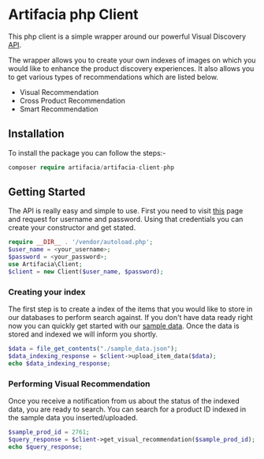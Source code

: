 # Artifacia php Client

This php client is a simple wrapper around our powerful Visual Discovery [API](http://docs.artifacia.com/).

The wrapper allows you to create your own indexes of images on which you would like to enhance the product discovery experiences. It also allows you to get various types of recommendations which are listed below.

* Visual Recommendation
* Cross Product Recommendation
* Smart Recommendation

## Installation

To install the package you can follow the steps:-

```php
composer require artifacia/artifacia-client-php
```

## Getting Started

The API is really easy and simple to use. First you need to visit [this](http://www.artifacia.com/requestaccess/) page and request for username and password. Using that credentials you can create your constructor and get stated. 

```php
require __DIR__ . '/vendor/autoload.php';
$user_name = <your_username>;
$password = <your_password>;
use Artifacia\Client;
$client = new Client($user_name, $password);
```

### Creating your index
The first step is to create a index of the items that you would like to store in our databases to perform search against. If you don't have data ready right now you can quickly get started with our [sample data](https://github.com/artifacia/artifacia-client-php/blob/master/sample_data.json). Once the data is stored and indexed we will inform you shortly.

```php
$data = file_get_contents("./sample_data.json");
$data_indexing_response = $client->upload_item_data($data);
echo $data_indexing_response;
```

### Performing Visual Recommendation
Once you receive a notification from us about the status of the indexed data, you are ready to search.
You can search for a product ID indexed in the sample data you inserted/uploaded.

```php
$sample_prod_id = 2761;
$query_response = $client->get_visual_recommendation($sample_prod_id);
echo $query_response;
```
